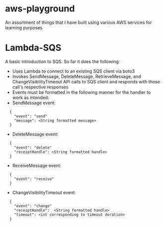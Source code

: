 # aws-playground
An assortment of things that I have built using various AWS services for learning purposes

# Lambda-SQS
A basic introduction to SQS. 
So far it does the following:
- Uses Lambda to connect to an existing SQS client via boto3
- Invokes SendMessage, DeleteMessage, RetrieveMessage, and ChangeVisibilityTimeout API calls to SQS client and responds with those call's respective responses
- Events must be formatted in the following manner for the handler to work as intended:
- SendMessage event:
```
  {
    "event": "send"
    "message": <String formatted message>
  }
```
- DeleteMessage event:
```
  {
    "event": "delete"
    "receiptHandle": <String formatted handle>
  }
```
- ReceiveMessage event:
```
  {
    "event": "receive"
  }
```
- ChangeVisibilityTimeout event:
```
  {
    "event": "change"
    "receiptHandle":  <String formatted handle>
    "timeout": <int corresponding to timeout duration>
  }
```
